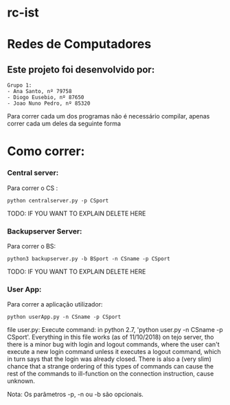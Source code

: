 # rc-ist

# Redes de Computadores

## Este projeto foi desenvolvido por:

	Grupo 1:
	- Ana Santo, nº 79758
	- Diogo Eusebio, nº 87650
	- Joao Nuno Pedro, nº 85320

Para correr cada um dos programas não é necessário compilar, apenas correr cada um deles da seguinte forma

# Como correr:

### 	Central server:

Para correr o CS :

```
python centralserver.py -p CSport
```
TODO: IF YOU WANT TO EXPLAIN DELETE HERE

###		Backupserver Server:

Para correr o BS:

```
python3 backupserver.py -b BSport -n CSname -p CSport
```
TODO: IF YOU WANT TO EXPLAIN DELETE HERE

### 	User App:

Para correr a aplicação utilizador:

```
python userApp.py -n CSname -p CSport
```
file user.py:
	Execute command: in python 2.7, 'python user.py -n CSname -p CSport'.
	Everything in this file works (as of 11/10/2018) on tejo server,
		tho there is a minor bug with login and logout commands,
	 	where the user can't execute a new login command unless it
		executes a logout command, which in turn says that the login
		was already closed. There is also a (very slim) chance that a strange 
		ordering of this types of commands can cause the rest of the 
		commands to ill-function on the connection instruction, cause unknown.

Nota: Os parâmetros -p, -n ou -b são opcionais.
